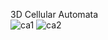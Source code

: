 3D Cellular Automata  
![ca1](https://github.com/nonyx777/3D_CA/assets/58176285/4e02d699-1186-416a-bee4-934e2a01e04c)
![ca2](https://github.com/nonyx777/3D_CA/assets/58176285/734f6ff7-b953-4515-a535-70fe9a54ff7c)
